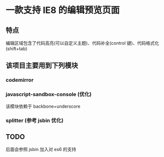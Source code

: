 # 一款支持 IE8 的编辑预览页面

## 特点

编辑区域包含了代码高亮(可以自定义主题)、代码补全(control 键)、代码格式化(shift+tab)

## 该项目主要用到下列模块

### codemirror


### javascript-sandbox-console (优化)

该模块依赖于 backbone+underscore

### splitter (参考 jsbin 优化)

## TODO 

后面会参照 jsbin 加入对 es6 的支持